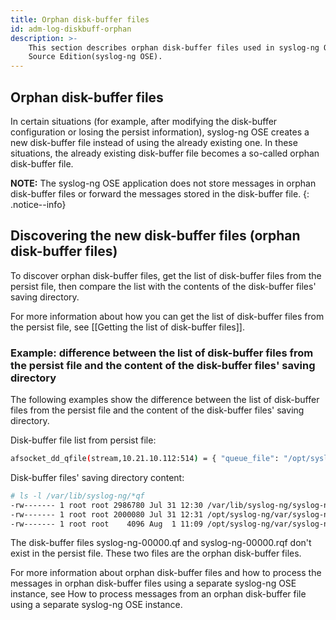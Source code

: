 ```yaml
---
title: Orphan disk-buffer files
id: adm-log-diskbuff-orphan
description: >-
    This section describes orphan disk-buffer files used in syslog-ng Open
    Source Edition(syslog-ng OSE).
---
```


## Orphan disk-buffer files

In certain situations (for example, after modifying the disk-buffer
configuration or losing the persist information), syslog-ng OSE creates
a new disk-buffer file instead of using the already existing one. In
these situations, the already existing disk-buffer file becomes a
so-called orphan disk-buffer file.

**NOTE:** The syslog-ng OSE application does not store messages in orphan
disk-buffer files or forward the messages stored in the disk-buffer
file.
{: .notice--info}

## Discovering the new disk-buffer files (orphan disk-buffer files)

To discover orphan disk-buffer files, get the list of disk-buffer files
from the persist file, then compare the list with the contents of the
disk-buffer files\' saving directory.

For more information about how you can get the list of disk-buffer files
from the persist file, see
[[Getting the list of disk-buffer files]].

### Example: difference between the list of disk-buffer files from the persist file and the content of the disk-buffer files\' saving directory

The following examples show the difference between the list of
disk-buffer files from the persist file and the content of the
disk-buffer files\' saving directory.

Disk-buffer file list from persist file:

```bash
afsocket_dd_qfile(stream,10.21.10.112:514) = { "queue_file": "/opt/syslog-ng/var/syslog-ng-00001.rqf" }
```

Disk-buffer files\' saving directory content:

```bash
# ls -l /var/lib/syslog-ng/*qf
-rw------- 1 root root 2986780 Jul 31 12:30 /var/lib/syslog-ng/syslog-ng-00000.qf
-rw------- 1 root root 2000080 Jul 31 12:31 /opt/syslog-ng/var/syslog-ng-00000.rqf
-rw------- 1 root root    4096 Aug  1 11:09 /opt/syslog-ng/var/syslog-ng-00001.rqf
```

The disk-buffer files syslog-ng-00000.qf and syslog-ng-00000.rqf don\'t
exist in the persist file. These two files are the orphan disk-buffer
files.

For more information about orphan disk-buffer files and how to process
the messages in orphan disk-buffer files using a separate syslog-ng OSE
instance, see How to process messages from an orphan disk-buffer file using a
separate syslog-ng OSE instance.
